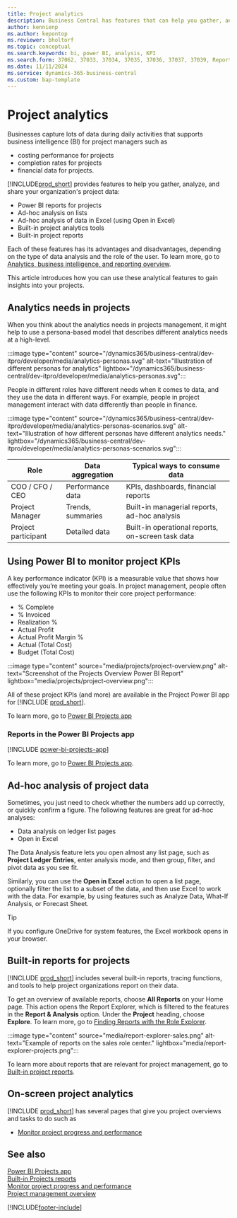 ```yaml
---
title: Project analytics
description: Business Central has features that can help you gather, analyze, and share data from your projects for business intelligence and decision-making in your organization.
author: kennienp
ms.author: kepontop
ms.reviewer: bholtorf
ms.topic: conceptual
ms.search.keywords: bi, power BI, analysis, KPI
ms.search.form: 37062, 37033, 37034, 37035, 37036, 37037, 37039, Report_1006, Report_1007, Report_1008, Report_1009, Report_1010, Report_1011, Report_1012, Report_1013, Report_1014, Report_1015
ms.date: 11/11/2024
ms.service: dynamics-365-business-central
ms.custom: bap-template
---
```


# Project analytics

Businesses capture lots of data during daily activities that supports business intelligence (BI) for project managers such as 

- costing performance for projects
- completion rates for projects
- financial data for projects. 


[!INCLUDE[prod_short](includes/prod_short.md)] provides features to help you gather, analyze, and share your organization's project data:

- Power BI reports for projects
- Ad-hoc analysis on lists
- Ad-hoc analysis of data in Excel (using Open in Excel)
- Built-in project analytics tools
- Built-in project reports

Each of these features has its advantages and disadvantages, depending on the type of data analysis and the role of the user. To learn more, go to [Analytics, business intelligence, and reporting overview](reports-bi-reporting.md).

This article introduces how you can use these analytical features to gain insights into your projects.

## Analytics needs in projects

When you think about the analytics needs in projects management, it might help to use a persona-based model that describes different analytics needs at a high-level.

:::image type="content" source="/dynamics365/business-central/dev-itpro/developer/media/analytics-personas.svg" alt-text="Illustration of different personas for analytics" lightbox="/dynamics365/business-central/dev-itpro/developer/media/analytics-personas.svg":::

People in different roles have different needs when it comes to data, and they use the data in different ways. For example, people in project management  interact with data differently than people in finance.

:::image type="content" source="/dynamics365/business-central/dev-itpro/developer/media/analytics-personas-scenarios.svg" alt-text="Illustration of how different personas have different analytics needs." lightbox="/dynamics365/business-central/dev-itpro/developer/media/analytics-personas-scenarios.svg":::

| Role               | Data aggregation  | Typical ways to consume data                      | 
|------------------- |-------------------| ------------------------------------------------- |
|COO / CFO / CEO     | Performance data  | KPIs, dashboards, financial reports               |
|Project Manager     | Trends, summaries | Built-in managerial reports, ad-hoc analysis      | 
|Project participant | Detailed data     | Built-in operational reports, on-screen task data |


## Using Power BI to monitor project KPIs

A key performance indicator (KPI) is a measurable value that shows how effectively you’re meeting your goals. In project management, people often use the following KPIs to monitor their core project performance:

- % Complete
- % Invoiced
- Realization %
- Actual Profit
- Actual Profit Margin %
- Actual (Total Cost)
- Budget (Total Cost)

:::image type="content" source="media/projects/project-overview.png" alt-text="Screenshot of the Projects Overview Power BI Report" lightbox="media/projects/project-overview.png":::

All of these project KPIs (and more) are available in the Project Power BI app for [!INCLUDE [prod_short](includes/prod_short.md)].

To learn more, go to [Power BI Projects app](projects-powerbi-app.md)

### Reports in the Power BI Projects app

[!INCLUDE [power-bi-projects-app](includes/power-bi-projects-app.md)]

To learn more, go to [Power BI Projects app](projects-powerbi-app.md).


## Ad-hoc analysis of project data

Sometimes, you just need to check whether the numbers add up correctly, or quickly confirm a figure. The following features are great for ad-hoc analyses:

- Data analysis on ledger list pages
- Open in Excel

The Data Analysis feature lets you open almost any list page, such as **Project Ledger Entries**, enter analysis mode, and then group, filter, and pivot data as you see fit.


Similarly, you can use the **Open in Excel** action to open a list page, optionally filter the list to a subset of the data, and then use Excel to work with the data. For example, by using features such as Analyze Data, What-If Analysis, or Forecast Sheet.

> [!TIP]
> If you configure OneDrive for system features, the Excel workbook opens in your browser.

<!-- coming later
To learn more about how to do ad-hoc analysis on inventory data, go to [Ad hoc analysis of inventory data](ad-hoc-analysis-inventory.md). 
-->

## Built-in reports for projects

[!INCLUDE [prod_short](includes/prod_short.md)] includes several built-in reports, tracing functions, and tools to help project organizations report on their data.

To get an overview of available reports, choose **All Reports** on your Home page. This action opens the Report Explorer, which is filtered to the features in the **Report & Analysis** option. Under the **Project** heading, choose **Explore**. To learn more, go to [Finding Reports with the Role Explorer](ui-role-explorer.md).

:::image type="content" source="media/report-explorer-sales.png" alt-text="Example of reports on the sales role center." lightbox="media/report-explorer-projects.png":::

To learn more about reports that are relevant for project management, go to [Built-in project reports](project-reports.md).


## On-screen project analytics

[!INCLUDE [prod_short](includes/prod_short.md)] has several pages that give you project overviews and tasks to do such as

- [Monitor project progress and performance](projects-how-monitor-progress-performance.md)


## See also

[Power BI Projects app](projects-powerbi-app.md)  
[Built-in Projects reports](project-reports.md)  
[Monitor project progress and performance](projects-how-monitor-progress-performance.md)  
[Project management overview](projects-manage-projects.md)

[!INCLUDE[footer-include](includes/footer-banner.md)]

